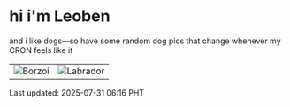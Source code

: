 # hi i'm Leoben

and i like dogs—so have some random dog pics that change whenever my CRON feels like it

|  |  |
|--------|----------|
| ![Borzoi](https://random-dog-vercel.vercel.app/api/random-borzoi?v=1753913809) | ![Labrador](https://random-dog-vercel.vercel.app/api/random-labrador?v=1753913809) |

Last updated: 2025-07-31 06:16 PHT

